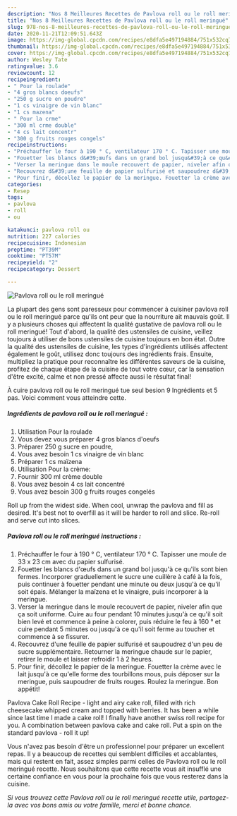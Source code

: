 ```yaml
---
description: "Nos 8 Meilleures Recettes de Pavlova roll ou le roll meringué"
title: "Nos 8 Meilleures Recettes de Pavlova roll ou le roll meringué"
slug: 978-nos-8-meilleures-recettes-de-pavlova-roll-ou-le-roll-meringue
date: 2020-11-21T12:09:51.643Z
image: https://img-global.cpcdn.com/recipes/e8dfa5e497194884/751x532cq70/pavlova-roll-ou-le-roll-meringue-photo-principale-de-la-recette.jpg
thumbnail: https://img-global.cpcdn.com/recipes/e8dfa5e497194884/751x532cq70/pavlova-roll-ou-le-roll-meringue-photo-principale-de-la-recette.jpg
cover: https://img-global.cpcdn.com/recipes/e8dfa5e497194884/751x532cq70/pavlova-roll-ou-le-roll-meringue-photo-principale-de-la-recette.jpg
author: Wesley Tate
ratingvalue: 3.6
reviewcount: 12
recipeingredient:
- " Pour la roulade"
- "4 gros blancs doeufs"
- "250 g sucre en poudre"
- "1 cs vinaigre de vin blanc"
- "1 cs mazena"
- " Pour la crme"
- "300 ml crme double"
- "4 cs lait concentr"
- "300 g fruits rouges congels"
recipeinstructions:
- "Préchauffer le four à 190 ° C, ventilateur 170 ° C. Tapisser une moule de 33 x 23 cm avec du papier sulfurisé."
- "Fouetter les blancs d&#39;œufs dans un grand bol jusqu&#39;à ce qu&#39;ils sont bien fermes. Incorporer graduellement le sucre une cuillère à café à la fois, puis continuer à fouetter pendant une minute ou deux jusqu&#39;à ce qu&#39;il soit épais. Mélanger la maïzena et le vinaigre, puis incorporer à la meringue."
- "Verser la meringue dans le moule recouvert de papier, niveler afin que ça soit uniforme. Cuire au four pendant 10 minutes jusqu&#39;à ce qu&#39;il soit bien levé et commence à peine à colorer, puis réduire le feu à 160 ° et cuire pendant 5 minutes ou jusqu&#39;à ce qu&#39;il soit ferme au toucher et commence à se fissurer."
- "Recouvrez d&#39;une feuille de papier sulfurisé et saupoudrez d&#39;un peu de sucre supplémentaire. Retourner la meringue chaude sur le papier, retirer le moule et laisser refroidir 1 à 2 heures."
- "Pour finir, décollez le papier de la meringue. Fouetter la crème avec le lait jusqu&#39;à ce qu&#39;elle forme des tourbillons mous, puis déposer sur la meringue, puis saupoudrer de fruits rouges. Roulez la meringue. Bon appétit!"
categories:
- Resep
tags:
- pavlova
- roll
- ou

katakunci: pavlova roll ou 
nutrition: 227 calories
recipecuisine: Indonesian
preptime: "PT39M"
cooktime: "PT57M"
recipeyield: "2"
recipecategory: Dessert

---
```



![Pavlova roll ou le roll meringué](https://img-global.cpcdn.com/recipes/e8dfa5e497194884/751x532cq70/pavlova-roll-ou-le-roll-meringue-photo-principale-de-la-recette.jpg)

La plupart des gens sont paresseux pour commencer à cuisiner pavlova roll ou le roll meringué parce qu'ils ont peur que la nourriture ait mauvais goût. Il y a plusieurs choses qui affectent la qualité gustative de pavlova roll ou le roll meringué! Tout d'abord, la qualité des ustensiles de cuisine, veillez toujours à utiliser de bons ustensiles de cuisine toujours en bon état. Outre la qualité des ustensiles de cuisine, les types d'ingrédients utilisés affectent également le goût, utilisez donc toujours des ingrédients frais. Ensuite, multipliez la pratique pour reconnaître les différentes saveurs de la cuisine, profitez de chaque étape de la cuisine de tout votre cœur, car la sensation d'être excité, calme et non pressé affecte aussi le résultat final!

<!--inarticleads1-->

À cuire pavlova roll ou le roll meringué tue seul besion 9 Ingrédients et 5 pas. Voici comment vous atteindre cette.

##### Ingrédients de pavlova roll ou le roll meringué :

1. Utilisation  Pour la roulade
1. Vous devez vous préparer 4 gros blancs d&#39;oeufs
1. Préparer 250 g sucre en poudre,
1. Vous avez besoin 1 cs vinaigre de vin blanc
1. Préparer 1 cs maïzena
1. Utilisation  Pour la crème:
1. Fournir 300 ml crème double
1. Vous avez besoin 4 cs lait concentré
1. Vous avez besoin 300 g fruits rouges congelés


Roll up from the widest side. When cool, unwrap the pavlova and fill as desired. It&#39;s best not to overfill as it will be harder to roll and slice. Re-roll and serve cut into slices. 

<!--inarticleads2-->

##### Pavlova roll ou le roll meringué instructions :

1. Préchauffer le four à 190 ° C, ventilateur 170 ° C. Tapisser une moule de 33 x 23 cm avec du papier sulfurisé.
1. Fouetter les blancs d&#39;œufs dans un grand bol jusqu&#39;à ce qu&#39;ils sont bien fermes. Incorporer graduellement le sucre une cuillère à café à la fois, puis continuer à fouetter pendant une minute ou deux jusqu&#39;à ce qu&#39;il soit épais. Mélanger la maïzena et le vinaigre, puis incorporer à la meringue.
1. Verser la meringue dans le moule recouvert de papier, niveler afin que ça soit uniforme. Cuire au four pendant 10 minutes jusqu&#39;à ce qu&#39;il soit bien levé et commence à peine à colorer, puis réduire le feu à 160 ° et cuire pendant 5 minutes ou jusqu&#39;à ce qu&#39;il soit ferme au toucher et commence à se fissurer.
1. Recouvrez d&#39;une feuille de papier sulfurisé et saupoudrez d&#39;un peu de sucre supplémentaire. Retourner la meringue chaude sur le papier, retirer le moule et laisser refroidir 1 à 2 heures.
1. Pour finir, décollez le papier de la meringue. Fouetter la crème avec le lait jusqu&#39;à ce qu&#39;elle forme des tourbillons mous, puis déposer sur la meringue, puis saupoudrer de fruits rouges. Roulez la meringue. Bon appétit!


Pavlova Cake Roll Recipe - light and airy cake roll, filled with rich cheesecake whipped cream and topped with berries. It has been a while since last time I made a cake roll! I finally have another swiss roll recipe for you. A combination between pavlova cake and cake roll. Put a spin on the standard pavlova - roll it up! 

<!--inarticleads1-->

<p>
Vous n'avez pas besoin d'être un professionnel pour préparer un excellent repas. Il y a beaucoup de recettes qui semblent difficiles et accablantes, mais qui restent en fait, assez simples parmi celles de Pavlova roll ou le roll meringué recette. Nous souhaitons que cette recette vous ait insufflé une certaine confiance en vous pour la prochaine fois que vous resterez dans la cuisine.
</p>

<p>
<i>Si vous trouvez cette Pavlova roll ou le roll meringué recette utile, partagez-la avec vos bons amis ou votre famille, merci et bonne chance.</i>
</p>

